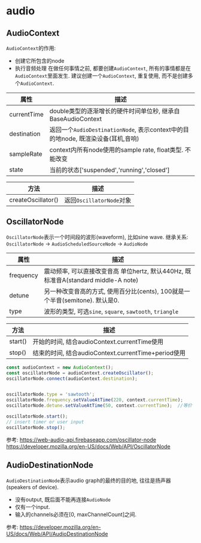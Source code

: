 # audio

## AudioContext

`AudioContext`的作用:
- 创建它所包含的node
- 执行音频处理
在做任何事情之前, 都要创建`AudioContext`, 所有的事情都是在`AudioContext`里面发生. 建议创建一个`AudioContext`, 重复使用, 而不是创建多个`AudioContext`.



属性|描述
--|--
currentTime|double类型的逐渐增长的硬件时间单位秒, 继承自BaseAudioContext
destination|返回一个`AudioDestinationNode`, 表示context中的目的地node, 既渲染设备(耳机,音响)
sampleRate|context内所有node使用的sample rate, float类型. 不能改变
state|当前的状态['suspended','running','closed']


方法|描述
--|--
createOscillator()|返回`OscillatorNode`对象



## OscillatorNode
`OscillatorNode`表示一个时间段的波形(waveform), 比如sine wave. 继承关系:
`OscillatorNode` -> `AudioScheduledSourceNode` -> `AudioNode`

属性|描述
--|--
frequency|震动频率, 可以直接改变音高 单位hertz, 默认440Hz, 既标准音A(standard middle-A note)
detune|另一种改变音高的方式, 使用百分比(cents), 100就是一个半音(semitone). 默认是0.
type|波形的类型, 可选`sine`, `square`, `sawtooth`, `triangle`


方法|描述
--|--
start()|开始的时间, 结合audioContext.currentTime使用
stop()|结束的时间, 结合audioContext.currentTime+period使用


```js
const audioContext = new AudioContext();
const oscillatorNode = audioContext.createOscillator();
oscillatorNode.connect(audioContext.destination);


oscillatorNode.type = 'sawtooth';
oscillatorNode.frequency.setValueAtTime(220, context.currentTime);
oscillatorNode.detune.setValueAtTime(50, context.currentTime);  //等价 oscillator.detune.value = pitch * 100

oscillatorNode.start();
// insert timer or user input
oscillatorNode.stop();


```


参考:
https://web-audio-api.firebaseapp.com/oscillator-node
https://developer.mozilla.org/en-US/docs/Web/API/OscillatorNode 





## AudioDestinationNode
`AudioDestinationNode`表示audio graph的最终的目的地, 往往是扬声器(speakers of device).
- 没有output, 既后面不能再连接`AudioNode`
- 仅有一个input.
- 输入的channels必须在[0, maxChannelCount]之间.

参考:
https://developer.mozilla.org/en-US/docs/Web/API/AudioDestinationNode
